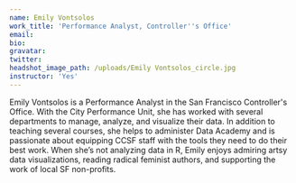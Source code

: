 ```yaml
---
name: Emily Vontsolos
work_title: 'Performance Analyst, Controller''s Office'
email:
bio:
gravatar:
twitter:
headshot_image_path: /uploads/Emily Vontsolos_circle.jpg
instructor: 'Yes'
---
```


Emily Vontsolos is a Performance Analyst in the San Francisco Controller's Office. With the City Performance Unit, she has worked with several departments to manage, analyze, and visualize their data. In addition to teaching several courses, she helps to administer Data Academy and is passionate about equipping CCSF staff with the tools they need to do their best work. When she’s not analyzing data in R, Emily enjoys admiring artsy data visualizations, reading radical feminist authors, and supporting the work of local SF non-profits.